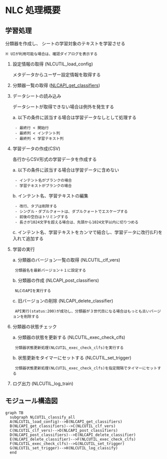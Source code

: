 # NLC 処理概要

## 学習処理

分類器を作成し、 シートの学習対象のテキストを学習させる

	※ UIが利用可能な場合は、確認ダイアログを表示する

1. 設定情報の取得 (NLCUTIL_load_config)

	メタデータからユーザー設定情報を取得する

2. 分類器一覧の取得 ([NLCAPI_get_classifiers](../NLCLIB/#NLCAPI_get_classifiers))

3. データシートの読み込み

	データシートが取得できない場合は例外を発生する

	a. 以下の条件に該当する場合は学習データなしとして処理する

    	- 最終行 < 開始行
    	- 最終列 < インテント列
    	- 最終列 < 学習テキスト列

4. 学習データの作成(CSV)

	各行からCSV形式の学習データを作成する

	a. 以下の条件に該当する場合は学習データに含めない

		- インテント名がブランクの場合
		- 学習テキストがブランクの場合

	b. インテント名、学習テキストの編集

		- 改行、タブは削除する
		- シングル・ダブルクォートは、ダブルクォートでエスケープする
    	- 前後の空白はトリミングする
		- 長さが1024文字を超える場合は、先頭から1024文字以内に切りつめる

	c. インテント名、学習テキストをカンマで結合し、学習データに改行(LF)を入れて追加する

5. 学習の実行

	a. 分類器のバージョン一覧の取得 (NLCUTIL_clf_vers)

		分類器名を最新バージョン＋１に設定する

	b. 分類器の作成 (NLCAPI_post_classifiers)

    	NLCのAPIを実行する

	c. 旧バージョンの削除 (NLCAPI_delete_classifier)

    	API実行(status:200)が成功し、分類器が３世代目になる場合はもっとも古いバージョンを削除する

6. 分類器の状態チェック

	a. 分類器の状態を更新する (NLCUTIL_exec_check_clfs)

    	分類器状態更新処理(NLCUTIL_exec_check_clfs)を実行する

	b. 状態更新をタイマーにセットする (NLCUTIL_set_trigger)

    	分類器状態更新処理(NLCUTIL_exec_check_clfs)を指定間隔でタイマーにセットする

6. ログ出力 (NLCUTIL_log_train)

    

## モジュール構造図
```mermaid
graph TB
  subgraph NLCUTIL_classify_all
  A(NLCUTIL_load_config)-->B(NLCAPI_get_classifiers)
  B(NLCAPI_get_classifiers)-->C(NLCUTIL_clf_vers)
  C(NLCUTIL_clf_vers)-->D(NLCAPI_post_classifiers)
  D(NLCAPI_post_classifiers)-->E(NLCAPI_delete_classifier)
  E(NLCAPI_delete_classifier)-->F(NLCUTIL_exec_check_clfs)
  F(NLCUTIL_exec_check_clfs)-->G(NLCUTIL_set_trigger)
  G(NLCUTIL_set_trigger)-->H(NLCUTIL_log_classify)
  end
```
